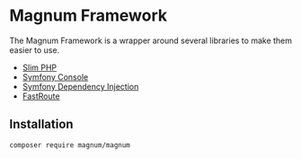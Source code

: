 # Magnum Framework

The Magnum Framework is a wrapper around several libraries to make them easier to use.

* [Slim PHP](https://www.slimphp.com) 
* [Symfony Console](https://github.com/symfony/console)
* [Symfony Dependency Injection](https://github.com/symfony/dependency-injection)
* [FastRoute](https://github.com/nikic/fastroute)

## Installation

`composer require magnum/magnum`
